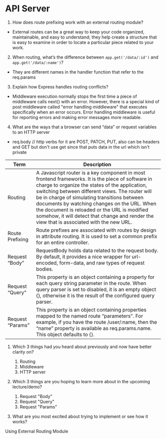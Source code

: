 # API Server



1. How does route prefixing work with an external routing module?

- External routes can be a great way to keep your code organized, maintainable, and easy to understand; they help create a structure that is easy to examine in order to locate a particular piece related to your work.

2. When routing, what’s the difference between ```app.get('/data/:id')``` and ```app.get('/data/:name')```?

- They are different names in the handler function that refer to the req.params

3. Explain how Express handles routing conflicts?

- Middleware execution normally stops the first time a piece of middleware calls next() with an error. However, there is a special kind of post middleware called "error handling middleware" that executes specifically when an error occurs. Error handling middleware is useful for reporting errors and making error messages more readable.

4. What are the ways that a browser can send “data” or request variables to an HTTP server

- req.body // http verbs for it are POST, PATCH, PUT, also can be headers and GET but don't use get since that puts data in the url which isn't private


|Term|Description|
|----|-----------|
|Routing| A Javascript router is a key component in most frontend frameworks. It is the piece of software in charge to organize the states of the application, switching between different views. The router will be in charge of simulating transitions between documents by watching changes on the URL. When the document is reloaded or the URL is modified somehow, it will detect that change and render the view that is associated with the new URL.| 
|Route Prefixing| Route prefixes are associated with routes by design in attribute routing. It is used to set a common prefix for an entire controller.|
|Request “Body”| RequestBody holds data related to the request body. By default, it provides a nice wrapper for url-encoded, form-data, and raw types of request bodies.|
|Request “Query”| This property is an object containing a property for each query string parameter in the route. When query parser is set to disabled, it is an empty object {}, otherwise it is the result of the configured query parser.|
|Request “Params”| This property is an object containing properties mapped to the named route “parameters”. For example, if you have the route /user/:name, then the “name” property is available as req.params.name. This object defaults to {}.|



1. Which 3 things had you heard about previously and now have better clarity on?
    
    1. Routing
    2. Middleware
    3. HTTP server

2. Which 3 things are you hoping to learn more about in the upcoming lecture/demo?

    1. Request "Body"
    2. Request "Query"
    3. Request "Params"

3. What are you most excited about trying to implement or see how it works?

  Using External Routing Module

